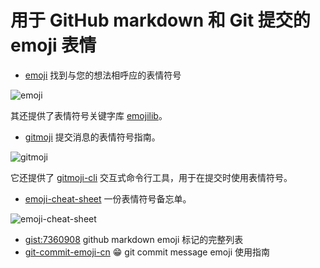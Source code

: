 # 用于 GitHub markdown 和 Git 提交的 emoji 表情

- [emoji](https://github.com/muan/emoji) 找到与您的想法相呼应的表情符号

![emoji](https://upload-images.jianshu.io/upload_images/18281896-69fdceb3d31f315c.png?imageMogr2/auto-orient/strip%7CimageView2/2/w/1240)

其还提供了表情符号关键字库 [emojilib](https://github.com/muan/emojilib)。

- [gitmoji](https://gitmoji.dev/) 提交消息的表情符号指南。

![gitmoji](https://upload-images.jianshu.io/upload_images/18281896-2ba77d7303188e89.png?imageMogr2/auto-orient/strip%7CimageView2/2/w/1240)

它还提供了 [gitmoji-cli](https://github.com/carloscuesta/gitmoji-cli) 交互式命令行工具，用于在提交时使用表情符号。

- [emoji-cheat-sheet](https://www.webfx.com/tools/emoji-cheat-sheet/) 一份表情符号备忘单。

![emoji-cheat-sheet](https://upload-images.jianshu.io/upload_images/18281896-ada16db4f6548c54.png?imageMogr2/auto-orient/strip%7CimageView2/2/w/1240)

- [gist:7360908](https://gist.github.com/rxaviers/7360908) github markdown emoji 标记的完整列表
- [git-commit-emoji-cn](https://github.com/liuchengxu/git-commit-emoji-cn) 😁 git commit message emoji 使用指南
